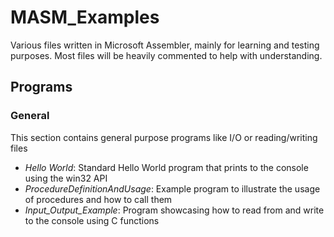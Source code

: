 # MASM_Examples
Various files written in Microsoft Assembler, mainly for learning and testing purposes. Most files will be heavily commented to help with understanding.

## Programs
### General
This section contains general purpose programs like I/O or reading/writing files
* _Hello World_: Standard Hello World program that prints to the console using the win32 API
* _ProcedureDefinitionAndUsage_: Example program to illustrate the usage of procedures and how to call them
* _Input_Output_Example_: Program showcasing how to read from and write to the console using C functions
